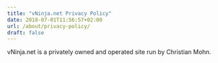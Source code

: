```yaml
---
title: "vNinja.net Privacy Policy"
date: 2018-07-01T11:56:57+02:00
url: /about/privacy-policy/
draft: false
---
```


vNinja.net  is a privately owned and operated site run by Christian Mohn.
